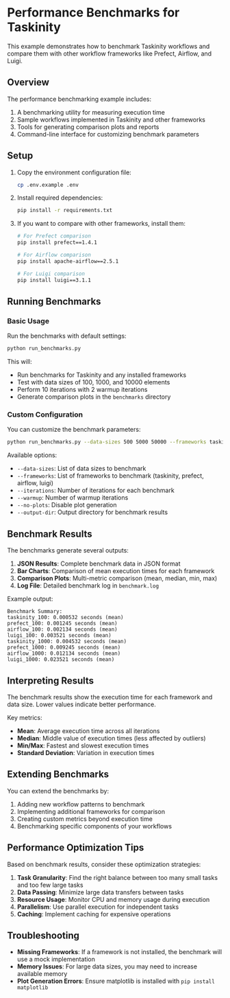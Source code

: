 # Performance Benchmarks for Taskinity

This example demonstrates how to benchmark Taskinity workflows and compare them with other workflow frameworks like Prefect, Airflow, and Luigi.

## Overview

The performance benchmarking example includes:

1. A benchmarking utility for measuring execution time
2. Sample workflows implemented in Taskinity and other frameworks
3. Tools for generating comparison plots and reports
4. Command-line interface for customizing benchmark parameters

## Setup

1. Copy the environment configuration file:
   ```bash
   cp .env.example .env
   ```

2. Install required dependencies:
   ```bash
   pip install -r requirements.txt
   ```

3. If you want to compare with other frameworks, install them:
   ```bash
   # For Prefect comparison
   pip install prefect==1.4.1
   
   # For Airflow comparison
   pip install apache-airflow==2.5.1
   
   # For Luigi comparison
   pip install luigi==3.1.1
   ```

## Running Benchmarks

### Basic Usage

Run the benchmarks with default settings:

```bash
python run_benchmarks.py
```

This will:
- Run benchmarks for Taskinity and any installed frameworks
- Test with data sizes of 100, 1000, and 10000 elements
- Perform 10 iterations with 2 warmup iterations
- Generate comparison plots in the `benchmarks` directory

### Custom Configuration

You can customize the benchmark parameters:

```bash
python run_benchmarks.py --data-sizes 500 5000 50000 --frameworks taskinity prefect --iterations 20 --warmup 5
```

Available options:
- `--data-sizes`: List of data sizes to benchmark
- `--frameworks`: List of frameworks to benchmark (taskinity, prefect, airflow, luigi)
- `--iterations`: Number of iterations for each benchmark
- `--warmup`: Number of warmup iterations
- `--no-plots`: Disable plot generation
- `--output-dir`: Output directory for benchmark results

## Benchmark Results

The benchmarks generate several outputs:

1. **JSON Results**: Complete benchmark data in JSON format
2. **Bar Charts**: Comparison of mean execution times for each framework
3. **Comparison Plots**: Multi-metric comparison (mean, median, min, max)
4. **Log File**: Detailed benchmark log in `benchmark.log`

Example output:

```
Benchmark Summary:
taskinity_100: 0.000532 seconds (mean)
prefect_100: 0.001245 seconds (mean)
airflow_100: 0.002134 seconds (mean)
luigi_100: 0.003521 seconds (mean)
taskinity_1000: 0.004532 seconds (mean)
prefect_1000: 0.009245 seconds (mean)
airflow_1000: 0.012134 seconds (mean)
luigi_1000: 0.023521 seconds (mean)
```

## Interpreting Results

The benchmark results show the execution time for each framework and data size. Lower values indicate better performance.

Key metrics:
- **Mean**: Average execution time across all iterations
- **Median**: Middle value of execution times (less affected by outliers)
- **Min/Max**: Fastest and slowest execution times
- **Standard Deviation**: Variation in execution times

## Extending Benchmarks

You can extend the benchmarks by:

1. Adding new workflow patterns to benchmark
2. Implementing additional frameworks for comparison
3. Creating custom metrics beyond execution time
4. Benchmarking specific components of your workflows

## Performance Optimization Tips

Based on benchmark results, consider these optimization strategies:

1. **Task Granularity**: Find the right balance between too many small tasks and too few large tasks
2. **Data Passing**: Minimize large data transfers between tasks
3. **Resource Usage**: Monitor CPU and memory usage during execution
4. **Parallelism**: Use parallel execution for independent tasks
5. **Caching**: Implement caching for expensive operations

## Troubleshooting

- **Missing Frameworks**: If a framework is not installed, the benchmark will use a mock implementation
- **Memory Issues**: For large data sizes, you may need to increase available memory
- **Plot Generation Errors**: Ensure matplotlib is installed with `pip install matplotlib`

<!-- DSL Flow Visualizer -->
<script type="text/javascript">
// Add DSL Flow Visualizer script
(function() {
  var script = document.createElement('script');
  script.src = '/hubmail/dsl/static/js/dsl-flow-visualizer.js';
  script.async = true;
  script.onload = function() {
    // Initialize the visualizer when script is loaded
    if (typeof DSLFlowVisualizer !== 'undefined') {
      new DSLFlowVisualizer();
    }
  };
  document.head.appendChild(script);
  
  // Add CSS styles
  var style = document.createElement('style');
  style.textContent = `
    .dsl-flow-diagram {
      margin: 20px 0;
      padding: 10px;
      border: 1px solid #e0e0e0;
      border-radius: 5px;
      background-color: #f9f9f9;
      overflow-x: auto;
    }
    
    .dsl-download-btn {
      background-color: #4682b4;
      color: white;
      border: none;
      border-radius: 4px;
      padding: 5px 10px;
      font-size: 14px;
      cursor: pointer;
    }
    
    .dsl-download-btn:hover {
      background-color: #36648b;
    }
  `;
  document.head.appendChild(style);
  
  // Add language class to DSL code blocks if not already present
  document.addEventListener('DOMContentLoaded', function() {
    document.querySelectorAll('pre code').forEach(function(codeBlock) {
      var content = codeBlock.textContent.trim();
      if (content.startsWith('flow ') && !codeBlock.classList.contains('language-dsl')) {
        codeBlock.classList.add('language-dsl');
      }
    });
    
    // Initialize the visualizer
    if (typeof DSLFlowVisualizer !== 'undefined') {
      new DSLFlowVisualizer();
    }
  });
})();
</script>

